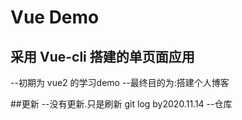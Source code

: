 # Vue Demo

## 采用 Vue-cli 搭建的单页面应用
--初期为 vue2 的学习demo
--最终目的为:搭建个人博客


##更新
--没有更新.只是刷新 git log by2020.11.14
--仓库